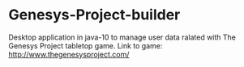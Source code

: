# Genesys-Project-builder

Desktop application in java-10 to manage user data ralated with The Genesys Project tabletop game.
Link to game: http://www.thegenesysproject.com/
